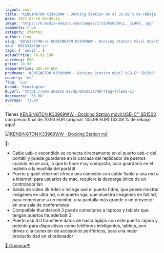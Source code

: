 ```yaml
---
layout: post
title: 'KENSINGTON K33969WW - Docking Station mó al 33.08 % de rebaja'
date: 2021-03-16 09:05:14
image: 'https://m.media-amazon.com/images/I/319AS8o9ViL._SL400_.jpg'
comments: true
category: ofertas
author: ring
slug: 'B01G3JX74W-es KENSINGTON K33969WW - Docking Station móvil USB-C™ SD1500'
sku: 'B01G3JX74W-es'
tags: [ 'móvil', ]
actualPrice: 70.93 EUR
currency: EUR
price: 70.93
comparePrice: 105.99 EUR
prodname: 'KENSINGTON K33969WW - Docking Station móvil USB-C™ SD1500'
country: 'es'
flag: '🇪🇸'
brand: 'Kensington'
buyurl: 'https://www.amazon.es/dp/B01G3JX74W/?tag=tolees-21'
descuento: '33.08'
average: '71.24'
---
```


Tienes [KENSINGTON K33969WW - Docking Station móvil USB-C™ SD1500](https://www.amazon.es/dp/B01G3JX74W/?tag=tolees-21) con precio final de  70.93 EUR (original: 105.99 EUR) (33.08 %  de rebaja) aqui!

[![KENSINGTON K33969WW - Docking Station mó](https://m.media-amazon.com/images/I/319AS8o9ViL._SL400_.jpg)](https://www.amazon.es/dp/B01G3JX74W/?tag=tolees-21)

🔎:

- Cable usb-c escondido se conecta directamente en el puerto usb-c del portátil y puede guardarse en la carcasa del replicador de puertos cuando no se usa, lo que lo hace muy compacto, para guardarlo en el maletín o la mochila del portátil
- Puerto gigabit ethernet ofrece una conexión con cable fiable a una red o a internet; para usuarios de mac, requiere la descarga única de un controlador lan
- Salida de video 4k hdmi o hd vga use el puerto hdmi, que puede mostrar imágenes en ultra hd, o el puerto vga, que muestra imágenes en full hd, para conectarse a un monitor, una pantalla más grande o un proyector en una sala de conferencias
- Compatible thunderbolt 3 puede conectarse a laptops y tablets que tengan puertos thunderbolt 3
- Puerto usb 3.0 transfiere datos de hasta 5gbps con este puerto rápido y potente para dispositivos como teléfonos inteligentes, tablets, pen drives o la conexión de accesorios periféricos, para una mejor productividad en el ordenador

[🛒 Comprar!!!](https://www.amazon.es/dp/B01G3JX74W/?tag=tolees-21)
